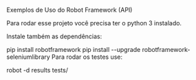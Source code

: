 Exemplos de Uso do Robot Framework (API)

Para rodar esse projeto você precisa ter o python 3 instalado.

Instale também as dependências:

pip install robotframework 
pip install --upgrade robotframework-seleniumlibrary
Para rodar os testes use:

robot -d results tests/